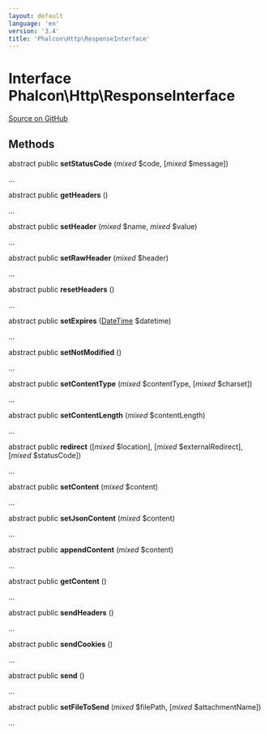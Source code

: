 ```yaml
---
layout: default
language: 'en'
version: '3.4'
title: 'Phalcon\Http\ResponseInterface'
---
```

# Interface **Phalcon\Http\ResponseInterface**

<a href="https://github.com/phalcon/cphalcon/tree/v3.4.0/phalcon/http/responseinterface.zep" class="btn btn-default btn-sm">Source on GitHub</a>

## Methods
abstract public  **setStatusCode** (*mixed* $code, [*mixed* $message])

...


abstract public  **getHeaders** ()

...


abstract public  **setHeader** (*mixed* $name, *mixed* $value)

...


abstract public  **setRawHeader** (*mixed* $header)

...


abstract public  **resetHeaders** ()

...


abstract public  **setExpires** ([DateTime](http://php.net/manual/en/class.datetime.php) $datetime)

...


abstract public  **setNotModified** ()

...


abstract public  **setContentType** (*mixed* $contentType, [*mixed* $charset])

...


abstract public  **setContentLength** (*mixed* $contentLength)

...


abstract public  **redirect** ([*mixed* $location], [*mixed* $externalRedirect], [*mixed* $statusCode])

...


abstract public  **setContent** (*mixed* $content)

...


abstract public  **setJsonContent** (*mixed* $content)

...


abstract public  **appendContent** (*mixed* $content)

...


abstract public  **getContent** ()

...


abstract public  **sendHeaders** ()

...


abstract public  **sendCookies** ()

...


abstract public  **send** ()

...


abstract public  **setFileToSend** (*mixed* $filePath, [*mixed* $attachmentName])

...


